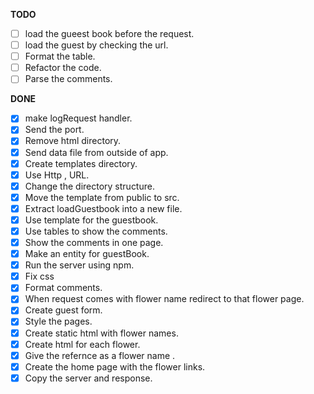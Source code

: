 **TODO**

- [ ] load the gueest book before the request.
- [ ] load the guest by checking the url.
- [ ] Format the table.
- [ ] Refactor the code.
- [ ] Parse the comments.

**DONE**

- [x] make logRequest handler.
- [x] Send the port.
- [x] Remove html directory.
- [x] Send data file from outside of app.
- [x] Create templates directory.
- [x] Use Http , URL.
- [x] Change the directory structure.
- [x] Move the template from public to src.
- [x] Extract loadGuestbook into a new file.
- [x] Use template for the guestbook.
- [x] Use tables to show the comments.
- [x] Show the comments in one page.
- [x] Make an entity for guestBook.
- [x] Run the server using npm.
- [x] Fix css
- [x] Format comments.
- [x] When request comes with flower name redirect to that flower page.
- [x] Create guest form.
- [x] Style the pages.
- [x] Create static html with flower names.
- [x] Create html for each flower.
- [x] Give the refernce as a flower name .
- [x] Create the home page with the flower links.
- [x] Copy the server and response.

